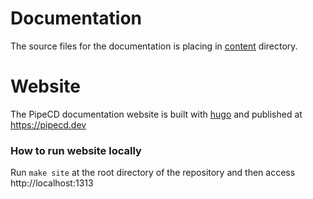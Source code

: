 # Documentation

The source files for the documentation is placing in [content](https://github.com/pipe-cd/pipe/tree/master/docs/content) directory.

# Website

The PipeCD documentation website is built with [hugo](https://gohugo.io/) and published at https://pipecd.dev

### How to run website locally

Run `make site` at the root directory of the repository and then access http://localhost:1313
